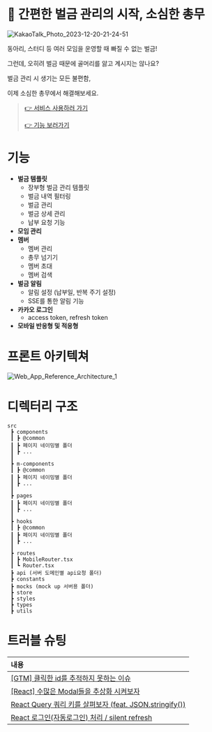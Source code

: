 # 📌 간편한 벌금 관리의 시작, 소심한 총무
![KakaoTalk_Photo_2023-12-20-21-24-51](https://github.com/so-sim/front/assets/95389265/ef01c999-2b41-4b9b-922d-220ce655db6c)


동아리, 스터디 등 여러 모임을 운영할 때 빠질 수 없는 벌금!

그런데, 오히려 벌금 때문에 골머리를 앓고 계시지는 않나요?

벌금 관리 시 생기는 모든 불편함,

이제 소심한 총무에서 해결해보세요.


> 
> [👉 서비스 사용하러 가기](https://sosim-manager.com)
> 
> [👉 기능 보러가기](https://github.com/so-sim)

# 기능
- **벌금 템플릿**
  - 장부형 벌금 관리 템플릿
  - 벌금 내역 필터링
  - 벌금 관리
  - 벌금 상세 관리
  - 납부 요청 기능
- **모임 관리**
- **멤버**
  - 멤버 관리
  - 총무 넘기기
  - 멤버 초대
  - 멤버 검색
- **벌금 알림**
  - 알림 설정 (납부일, 반복 주기 설정)
  - SSE를 통한 알림 기능
- **카카오 로그인**
  - access token, refresh token
- **모바일 반응형 및 적응형**

# 프론트 아키텍쳐
![Web_App_Reference_Architecture_1](https://github.com/so-sim/front/assets/45344418/b563be64-3a1c-4d79-86ae-58aef84ccc42)


# 디렉터리 구조
```
src
 ┣ components
 ┃ ┣ @common
 ┃ ┣ 페이지 네이밍별 폴더
 ┃ ┣ ...
 ┃ 
 ┣ m-components 
 ┃ ┣ @common
 ┃ ┣ 페이지 네이밍별 폴더
 ┃ ┣ ...
 ┃ 
 ┣ pages
 ┃ ┣ 페이지 네이밍별 폴더
 ┃ ┣ ...
 ┃ 
 ┣ hooks
 ┃ ┣ @common
 ┃ ┣ 페이지 네이밍별 폴더
 ┃ ┣ ...
 ┃ 
 ┣ routes
 ┃ ┣ MobileRouter.tsx
 ┃ ┗ Router.tsx
 ┣ api (서버 도메인별 api요청 폴더)
 ┣ constants 
 ┣ mocks (mock up 서버용 폴더)
 ┣ store 
 ┣ styles
 ┣ types
 ┣ utils
```

# 트러블 슈팅
| 내용                                                                                                          |
| :------------------------------------------------------------------------------------------------------------- |
| [[GTM] 클릭한 id를 추적하지 못하는 이슈](https://velog.io/@jong1co/GTM-%ED%81%B4%EB%A6%AD%ED%95%9C-id%EB%A5%BC-%EC%B6%94%EC%A0%81%ED%95%98%EC%A7%80-%EB%AA%BB%ED%95%98%EB%8A%94-%EC%9D%B4%EC%8A%88) |
| [[React] 수많은 Modal들을 추상화 시켜보자](https://velog.io/@jong1co/React-%EC%88%98%EB%A7%8E%EC%9D%80-Modal%EB%93%A4%EC%9D%84-%EC%B6%94%EC%83%81%ED%99%94-%EC%8B%9C%EC%BC%9C%EB%B3%B4%EC%9E%90)|
| [React Query 쿼리 키를 살펴보자 (feat. JSON.stringify())](https://velog.io/@jong1co/Tanstack-Query-%EC%9C%A0%EB%8B%88%ED%81%AC-%ED%82%A4)|
| [React 로그인(자동로그인) 처리 / silent refresh](https://velog.io/@jma1020/React-%EB%A1%9C%EA%B7%B8%EC%9D%B8%EC%9E%90%EB%8F%99%EB%A1%9C%EA%B7%B8%EC%9D%B8-%EC%B2%98%EB%A6%AC-silent-refresh)|
